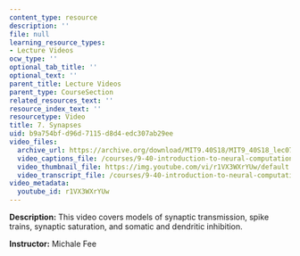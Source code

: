 ```yaml
---
content_type: resource
description: ''
file: null
learning_resource_types:
- Lecture Videos
ocw_type: ''
optional_tab_title: ''
optional_text: ''
parent_title: Lecture Videos
parent_type: CourseSection
related_resources_text: ''
resource_index_text: ''
resourcetype: Video
title: 7. Synapses
uid: b9a754bf-d96d-7115-d8d4-edc307ab29ee
video_files:
  archive_url: https://archive.org/download/MIT9.40S18/MIT9_40S18_lec07_300k.mp4
  video_captions_file: /courses/9-40-introduction-to-neural-computation-spring-2018/e4f7a1b2b79656ae9bd58a510e7ab03c_r1VX3WXrYUw.vtt
  video_thumbnail_file: https://img.youtube.com/vi/r1VX3WXrYUw/default.jpg
  video_transcript_file: /courses/9-40-introduction-to-neural-computation-spring-2018/a6f9dd33aa9f50d95af121786627fc31_r1VX3WXrYUw.pdf
video_metadata:
  youtube_id: r1VX3WXrYUw
---
```


**Description:** This video covers models of synaptic transmission, spike trains, synaptic saturation, and somatic and dendritic inhibition.

**Instructor:** Michale Fee